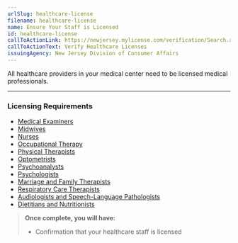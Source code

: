 ```yaml
---
urlSlug: healthcare-license
filename: healthcare-license
name: Ensure Your Staff is Licensed
id: healthcare-license
callToActionLink: https://newjersey.mylicense.com/verification/Search.aspx?facility=N
callToActionText: Verify Healthcare Licenses
issuingAgency: New Jersey Division of Consumer Affairs
---
```

All healthcare providers in your medical center need to be licensed medical professionals.

---

### Licensing Requirements
- [Medical Examiners](https://www.njconsumeraffairs.gov/bme/Pages/applications.aspx)  
- [Midwives](https://www.njconsumeraffairs.gov/mid/Pages/default.aspx)  
- [Nurses](https://www.njconsumeraffairs.gov/nur/Pages/default.aspx)  
- [Occupational Therapy](https://www.njconsumeraffairs.gov/ot/Pages/default.aspx)
- [Physical Therapists](https://www.njconsumeraffairs.gov/opt/Pages/default.aspx)  
- [Optometrists](https://www.njconsumeraffairs.gov/opt/Pages/default.aspx)  
- [Psychoanalysts](https://www.njconsumeraffairs.gov/psya/Pages/default.aspx)  
- [Psychologists](https://www.njconsumeraffairs.gov/psy/Pages/default.aspx)  
- [Marriage and Family Therapists](https://www.njconsumeraffairs.gov/mft/Pages/default.aspx)  
- [Respiratory Care Therapists](https://www.njconsumeraffairs.gov/resp/Pages/default.aspx)  
- [Audiologists and Speech-Language Pathologists](https://www.njconsumeraffairs.gov/aud/Pages/default.aspx)  
- [Dietitians and Nutritionists](https://www.njconsumeraffairs.gov/dan/Pages/default.aspx)  

>**Once complete, you will have:**  
>- Confirmation that your healthcare staff is licensed

